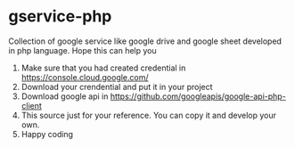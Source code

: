 # gservice-php
Collection of google service like google drive and google sheet developed in php language. Hope this can help you

1. Make sure that you had created credential in https://console.cloud.google.com/
2. Download your crendential and put it in your project
3. Download google api in https://github.com/googleapis/google-api-php-client
3. This source just for your reference. You can copy it and develop your own.
4. Happy coding
